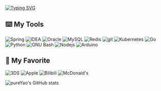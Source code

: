 [![Typing SVG](https://readme-typing-svg.demolab.com?font=Pacifico&size=50&pause=1000&color=FFF8EA&background=FC909F&center=true&vCenter=true&width=1100&height=200&lines=Hello%2C+I'm+pureYao;Enjoy+Code;Enjoy+Life)](https://git.io/typing-svg)

## :keyboard:  My Tools
<div>
  <img alt="Spring" src="https://img.shields.io/badge/-Spring-6DB33F?style=flat-square&logo=spring&logoColor=white" />
  <img alt="IDEA" src="https://img.shields.io/badge/-IDEA-000000?style=flat-square&logo=IntelliJ IDEA&logoColor=white" />
  <img alt="Oracle" src="https://img.shields.io/badge/-Oracle-F80000?style=flat-square&logo=oracle&logoColor=white" /> 
  <img alt="MySQL" src="https://img.shields.io/badge/-MySQL-4479A1?style=flat-square&logo=MySQL&logoColor=white" /> 
  <img alt="Redis" src="https://img.shields.io/badge/-Redis-DC382D?style=flat-square&logo=Redis&logoColor=white" /> 
  <img alt="git" src="https://img.shields.io/badge/-Git-F05032?style=flat-square&logo=git&logoColor=white" />
  <img alt="Kubernetes" src="https://img.shields.io/badge/-Kubernetes-326CE5?style=flat-square&logo=Kubernetes&logoColor=white" />
  <img alt="Go" src="https://img.shields.io/badge/-Go-00ADD8?style=flat-square&logo=Go&logoColor=white" />
  <img alt="Python" src="https://img.shields.io/badge/-Python-3776AB?style=flat-square&logo=Python&logoColor=white" />
  <img alt="GNU Bash" src="https://img.shields.io/badge/-Bash-000000?style=flat-square&logo=GNU Bash&logoColor=white" />
  <img alt="Nodejs" src="https://img.shields.io/badge/-Nodejs-43853d?style=flat-square&logo=Node.js&logoColor=white" />
  <img alt="Arduino" src="https://img.shields.io/badge/-Arduino-00979D?style=flat-square&logo=Arduino&logoColor=white" />
  <p></p>
</div>

## :space_invader: My Favorite
<div>
  <img alt="3DS" src="https://img.shields.io/badge/-3DS-D12228?style=flat-square&logo=Nintendo 3DS&logoColor=white" />
  <img alt="Apple" src="https://img.shields.io/badge/-Apple-000000?style=flat-square&logo=Apple&logoColor=white" />
  <img alt="Bilibili" src="https://img.shields.io/badge/-Bilibili-00A1D6?style=flat-square&logo=Bilibili&logoColor=white" /> 
  <img alt="McDonald's" src="https://img.shields.io/badge/-McDonald-FBC817?style=flat-square&logo=McDonald's&logoColor=white" /> 
  <p></p>
</div>

![pureYao's GitHub stats](https://github-readme-stats.vercel.app/api?username=pureYao&show_icons=true&theme=transparent&title_color=C65D7B&text_color=F68989&icon_color=C65D7B)
